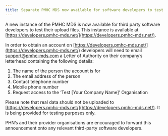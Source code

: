 ```yaml
---
title: Separate PMHC MDS now available for software developers to test upload files - 17/2/2017
---
```


A new instance of the PMHC MDS is now available for third party software developers to test their upload files. This instance is available at [https://developers.pmhc-mds.net/](https://developers.pmhc-mds.net/).

In order to obtain an account on [https://developers.pmhc-mds.net/](https://developers.pmhc-mds.net/) developers will need to email [support@pmhc-mds.com](mailto:support@pmhc-mds.com) a Letter of Authority on their company’s letterhead containing the following details:

1. The name of the person the account is for
2. The email address of the person
3. Contact telephone number
4. Mobile phone number
5. Request access to the ‘Test [Your Company Name]’ Organisation

Please note that real data should not be uploaded to [https://developers.pmhc-mds.net/](https://developers.pmhc-mds.net/). It is being provided for testing purposes only.

PHN’s and their provider organisations are encouraged to forward this announcement onto any relevant third-party software developers.
